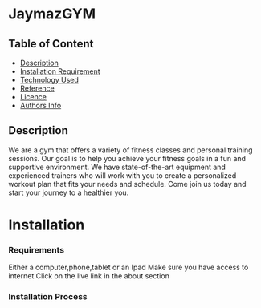 # JaymazGYM


## Table of Content

- [Description](#Description)
- [Installation Requirement](#Installation)
- [Technology Used](#Technology-Used)
- [Reference](#Reference)
- [Licence](#LICENSE)
- [Authors Info](#Author-Info)

## Description

We are a gym that offers a variety of fitness classes and personal training sessions. Our goal is to help you achieve your fitness goals in a fun and supportive environment. We have state-of-the-art equipment and experienced trainers who will work with you to create a personalized workout plan that fits your needs and schedule. Come join us today and start your journey to a healthier you.

# Installation

### Requirements

Either a computer,phone,tablet or an Ipad
Make sure you have access to internet
Click on the live link in the about section

### Installation Process
